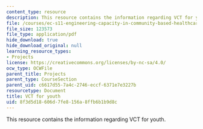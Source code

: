 ```yaml
---
content_type: resource
description: This resource contains the information regarding VCT for youth.
file: /courses/ec-s11-engineering-capacity-in-community-based-healthcare-fall-2005/8f3d5d18606d7fe8156a8ffb6b1b9d8c_MITEC_S11F05_kafue_vct.pdf
file_size: 123573
file_type: application/pdf
hide_download: true
hide_download_original: null
learning_resource_types:
- Projects
license: https://creativecommons.org/licenses/by-nc-sa/4.0/
ocw_type: OCWFile
parent_title: Projects
parent_type: CourseSection
parent_uid: c6617d55-7a4c-2746-eccf-6371e7e3227b
resourcetype: Document
title: VCT for youth
uid: 8f3d5d18-606d-7fe8-156a-8ffb6b1b9d8c
---
```

This resource contains the information regarding VCT for youth.